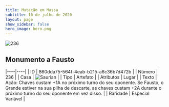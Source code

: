 ```yaml
---
title: Mutação em Massa
subtitle: 10 de julho de 2020
layout: page
show_sidebar: false
hero_image: hero.png
---
```


![236](https://cdn.keyforgegame.com/media/card_front/pt/479_236_95GV7R388XX7_pt.png)

## Monumento a Fausto

|----|----|
| ID | 860dda75-564f-4eab-b215-a6c36b7d472b |
| Número | 236 |
| Casa | ![Saurian](https://archonarcana.com/images/thumb/9/9e/Saurian_P.png/22px-Saurian_P.png "Sauro") |
| Tipo | Artefato |
| Atributos | Lugar |
| Texto | Ação: Chaves custam +1A no próximo turno do seu oponente. Se Fausto, o Grande estiver na sua pilha de descarte, as chaves custam +2A durante o próximo turno do seu oponente em vez disso. |
| Raridade | Especial Variável |
